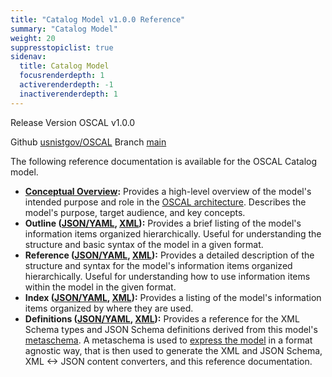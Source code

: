 ```yaml
---
title: "Catalog Model v1.0.0 Reference"
summary: "Catalog Model"
weight: 20
suppresstopiclist: true
sidenav:
  title: Catalog Model
  focusrenderdepth: 1
  activerenderdepth: -1
  inactiverenderdepth: 1
---
```


<p><span class="usa-tag">Release Version</span> OSCAL v1.0.0</p>
<p><span class="usa-tag">Github</span> <a href="https://github.com/usnistgov/OSCAL">usnistgov/OSCAL</a> <span class="usa-tag">Branch</span> <a href="https://github.com/usnistgov/OSCAL/tree/main">main</a></p>

The following reference documentation is available for the OSCAL Catalog model.

- **[Conceptual Overview](/concepts/layer/control/catalog/):** Provides a high-level overview of the model's intended purpose and role in the [OSCAL architecture](/concepts/layer/). Describes the model's purpose, target audience, and key concepts.
- **Outline ([JSON/YAML](json-outline/), [XML](xml-outline/)):** Provides a brief listing of the model's information items organized hierarchically. Useful for understanding the structure and basic syntax of the model in a given format.
- **Reference ([JSON/YAML](json-reference/), [XML](xml-reference/)):** Provides a detailed description of the structure and syntax for the model's information items organized hierarchically. Useful for understanding how to use information items within the model in the given format. 
- **Index ([JSON/YAML](json-index/), [XML](xml-index/)):** Provides a listing of the model's information items organized by where they are used.
- **Definitions ([JSON/YAML](json-definitions/), [XML](xml-definitions/)):** Provides a reference for the XML Schema types and JSON Schema definitions derived from this model's [metaschema](https://github.com/usnistgov/OSCAL/blob/main/src/metaschema/oscal_catalog). A metaschema is used to [express the model](/concepts/layer/overview/#modeling-approach) in a format agnostic way, that is then used to generate the XML and JSON Schema, XML <-> JSON content converters, and this reference documentation.
